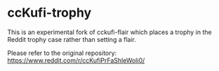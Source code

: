 ccKufi-trophy
===

This is an experimental fork of cckufi-flair which places a trophy in the Reddit trophy case rather than setting a flair.

Please refer to the original repository: https://www.reddit.com/r/ccKufiPrFaShleWoli0/
